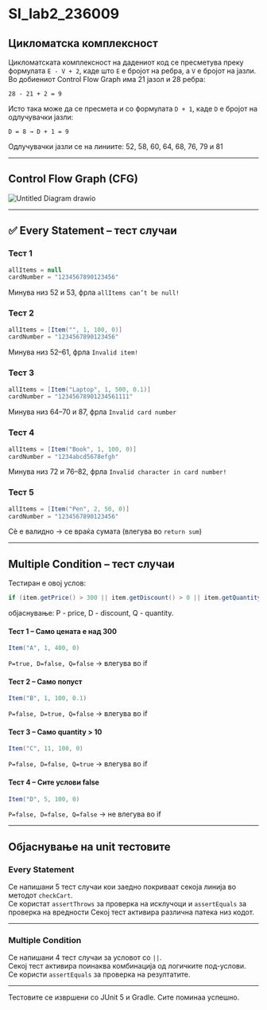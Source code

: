 # SI_lab2_236009

## Цикломатска комплексност

Цикломатската комплексност на дадениот код се пресметува преку формулата `E - V + 2`, каде што `E` е бројот на ребра, а `V` е бројот на јазли. Во добиениот Control Flow Graph има 21 јазол и 28 ребра:

```
28 - 21 + 2 = 9
```

Исто така може да се пресмета и со формулата `D + 1`, каде `D` е бројот на одлучувачки јазли:

```
D = 8 → D + 1 = 9
```

Одлучувачки јазли се на линиите: 52, 58, 60, 64, 68, 76, 79 и 81

---

## Control Flow Graph (CFG)

![Untitled Diagram drawio](https://github.com/user-attachments/assets/1a1ac384-13b8-4fac-a245-2b2c78e64284)

---

## ✅ Every Statement – тест случаи

### Тест 1
```java
allItems = null  
cardNumber = "1234567890123456"
```
Минува низ 52 и 53, фрла `allItems can’t be null!`

### Тест 2
```java
allItems = [Item("", 1, 100, 0)]  
cardNumber = "1234567890123456"
```
Минува низ 52–61, фрла `Invalid item!`

### Тест 3
```java
allItems = [Item("Laptop", 1, 500, 0.1)]  
cardNumber = "12345678901234561111"
```
Минува низ 64–70 и 87, фрла `Invalid card number`

### Тест 4
```java
allItems = [Item("Book", 1, 100, 0)]  
cardNumber = "1234abcd5678efgh"
```
Минува низ 72 и 76–82, фрла `Invalid character in card number!`

### Тест 5
```java
allItems = [Item("Pen", 2, 50, 0)]  
cardNumber = "1234567890123456"
```
Сè е валидно → се враќа сумата (влегува во `return sum`)

---

## Multiple Condition – тест случаи

Тестиран е овој услов:

```java
if (item.getPrice() > 300 || item.getDiscount() > 0 || item.getQuantity() > 10)
```
објаснување: P - price, D - discount, Q - quantity.

#### Тест 1 – Само цената е над 300
```java
Item("A", 1, 400, 0)
```
`P=true, D=false, Q=false` → влегува во if

#### Тест 2 – Само попуст
```java
Item("B", 1, 100, 0.1)
```
`P=false, D=true, Q=false` → влегува во if

#### Тест 3 – Само quantity > 10
```java
Item("C", 11, 100, 0)
```
`P=false, D=false, Q=true` → влегува во if

#### Тест 4 – Сите услови false
```java
Item("D", 5, 100, 0)
```
`P=false, D=false, Q=false` → не влегува во if

---

## Објаснување на unit тестовите

### Every Statement
Се напишани 5 тест случаи кои заедно покриваат секоја линија во методот `checkCart`.  
Се користат `assertThrows` за проверка на исклучоци и `assertEquals` за проверка на вредности
Секој тест активира различна патека низ кодот.

---

### Multiple Condition
Се напишани 4 тест случаи за условот со `||`.  
Секој тест активира поинаква комбинација од логичките под-услови.  
Се користи `assertEquals` за проверка на резултатите.

---

Тестовите се извршени со JUnit 5 и Gradle. Сите поминаа успешно.
